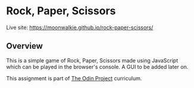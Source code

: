 # Rock, Paper, Scissors

Live site: https://moonwalkie.github.io/rock-paper-scissors/

## Overview

This is a simple game of Rock, Paper, Scissors made using JavaScript which can be played in the browser's console. A GUI to be added later on.

This assignment is part of <a href="https://www.theodinproject.com/">The Odin Project</a> curriculum.